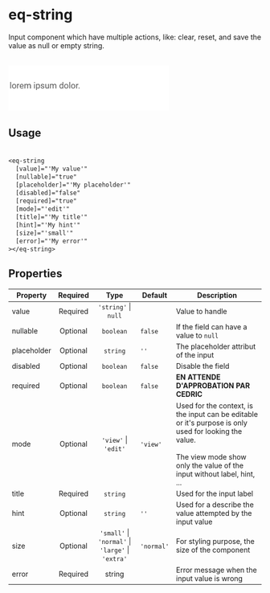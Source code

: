 # eq-string

Input component which have multiple actions, like: clear, reset, and save the value as null or empty string.

<br>
<img src="./doc/eq-string.gif" alt="eq-string preview">

## Usage

```angular2html

<eq-string
  [value]="'My value'"
  [nullable]="true"
  [placeholder]="'My placeholder'"
  [disabled]="false"
  [required]="true"
  [mode]="'edit'"
  [title]="'My title'"
  [hint]="'My hint'"
  [size]="'small'"
  [error]="'My error'"
></eq-string>
```

## Properties

| Property    | Required |                           Type                            | Default      | Description                                                                                                                                                                           |
|-------------|:--------:|:---------------------------------------------------------:|--------------|---------------------------------------------------------------------------------------------------------------------------------------------------------------------------------------|
| value       | Required |                 ``'string'`` \| ``null``                  |              | Value to handle                                                                                                                                                                       |
| nullable    | Optional |                        ``boolean``                        | ``false``    | If the field can have a value to ``null``                                                                                                                                             |
| placeholder | Optional |                        ``string``                         | ``''``       | The placeholder attribut of the input                                                                                                                                                 |
| disabled    | Optional |                        ``boolean``                        | ``false``    | Disable the field                                                                                                                                                                     |
| required    | Optional |                        ``boolean``                        | ``false``    | **EN ATTENDE D'APPROBATION PAR CEDRIC**                                                                                                                                               |
| mode        | Optional |                 ``'view'`` \| ``'edit'``                  | ``'view'``   | Used for the context, is the input can be editable or it's purpose is only used for looking the value.<br><br>The view mode show only the value of the input without label, hint, ... |
| title       | Required |                        ``string``                         |              | Used for the input label                                                                                                                                                              |
| hint        | Optional |                        ``string``                         | ``''``       | Used for a describe the value attempted by the input value                                                                                                                            |
| size        | Optional | ``'small'`` \| ``'normal'`` \| ``'large'`` \| ``'extra'`` | ``'normal'`` | For styling purpose, the size of the component                                                                                                                                        |
| error       | Required |                          string                           |              | Error message when the input value is wrong                                                                                                                                           |

